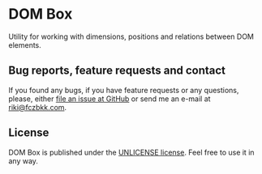# DOM Box

Utility for working with dimensions, positions and relations between DOM elements.

## Bug reports, feature requests and contact

If you found any bugs, if you have feature requests or any questions, please, either [file an issue at GitHub](https://github.com/fczbkk/dom-box/issues) or send me an e-mail at [riki@fczbkk.com](mailto:riki@fczbkk.com).

## License

DOM Box is published under the [UNLICENSE license](https://github.com/fczbkk/dom-box/blob/master/UNLICENSE). Feel free to use it in any way.
